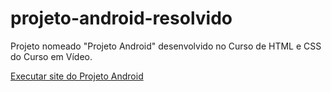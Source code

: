 # projeto-android-resolvido

Projeto nomeado "Projeto Android" desenvolvido no Curso de HTML e CSS do Curso em Vídeo.

<a href="https://juli4g.github.io/projeto-android-resolvido/"> Executar site do Projeto Android </a>

